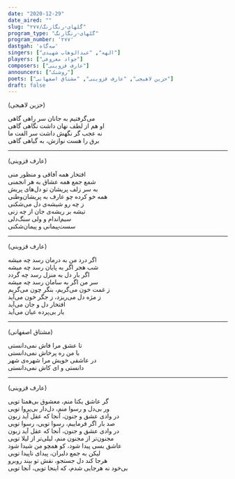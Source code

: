 ```yaml
---
date: "2020-12-29"
date_aired: ""
slug: "گلهای-رنگارنگ/۲۷۷"
program_type: "گلهای-رنگارنگ"
program_number: '۲۷۷'
dastgah: 'سه‌گاه'
singers: ["الهه", "عبدالوهاب شهیدی"]
players: ["جواد معروفی"]
composers: ["عارف قزوینی"]
announcers: ["روشنک"]
poets: ["حزین لاهیجی", "عارف قزوینی", "مشتاق اصفهانی"]
draft: false
---
```


(حزین لاهیجی)  

می‌گرفتیم به جانان سر راهی گاهی  
او هم از لطف نهان داشت نگاهی گاهی  
نه عجب گر نگهش داشت سر الفت ما  
برق را هست نوازش، به گیاهی گاهی  

---  

(عارف قزوینی)  

افتخار همه آفاقی و منظور منی  
شمع جمع همه عشاق به هر انجمنی  
به سر زلف پریشان تو دل‌های پریش  
همه خو کرده چو عارف به پریشان‌وطنی  
ز چه رو شیشه‌ی دل می‌شکنی  
تیشه بر ریشه‌ی جان از چه زنی  
سیم‌اندام و ولی سنگ‌دلی  
سست‌پیمانی و پیمان‌شکنی  

---  

(عارف قزوینی)  

اگر درد من به درمان رسد چه میشه  
شب هجر اگر به پایان رسد چه میشه  
اگر بار دل به منزل رسد چه گردد  
سر من اگر به سامان رسد چه میشه  
ز غمت خون می‌گریم، بنگر چون می‌گریم  
ز مژه دل می‌ریزد، ز جگر خون می‌آید  
افتخار دل و جان می‌آید  
یار بی‌پرده عیان می‌آید  

---  

(مشتاق اصفهانی)  

تا عشق مرا فاش نمی‌دانستی  
با من ره پرخاش نمی‌دانستی  
در عاشقی خویش مرا شهره‌ی شهر  
دانستی و ای کاش نمی‌دانستی  

---  

(عارف قزوینی)  

گر عاشق یکتا منم، معشوق بی‌همتا تویی  
ور بی‌دل و رسوا منم، دل‌دار بی‌پروا تویی  
در وادی عشق و جنون، آنجا که عقل آید زبون  
صد بار اگر فرماییم، رسوا تویی، رسوا تویی  
در وادی عشق و جنون، آنجا كه عقل آید زبون  
مجنون‌تر از مجنون منم، لیلی‌تر از لیلا تویی  
عاشق بسی پیدا شود، کو همچو من شیدا شود  
لیکن به جمع دلبران، پیدای ناپیدا تویی  
هرجا کند دل جستجو، نقش تو بیند روبرو  
بی‌خود نه هرجایی شدم، که اینجا تویی، آنجا تویی  
